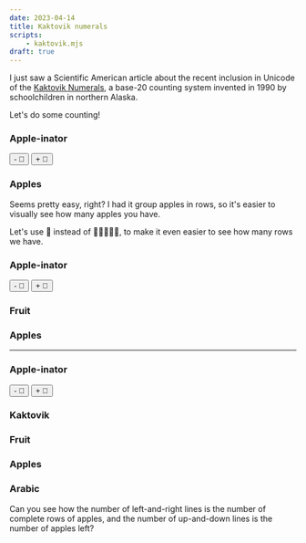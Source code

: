 ```yaml
---
date: 2023-04-14
title: Kaktovik numerals
scripts:
    - kaktovik.mjs
draft: true
---
```


I just saw a Scientific American article about the recent inclusion in Unicode of the
[Kaktovik Numerals](https://en.wikipedia.org/wiki/Kaktovik_numerals),
a base-20 counting system invented in 1990 by schoolchildren in northern Alaska.

Let's do some counting!

<div class="flex wrap counter" data-min="0" data-max="19">
    <div>
        <h3 class="justify-center">Apple-inator</h3>
        <button class="add" data-amount="-1">- 🍏</button>
        <button class="add" data-amount="+1">+ 🍏</button>
    </div>
    <div>
        <h3 class="justify-center">Apples</h3>
        <div class="apples"></div>
    </div>
</div>

Seems pretty easy, right?
I had it group apples in rows, so it's easier to visually see how many apples you have.

Let's use 🍊 instead of 🍏🍏🍏🍏🍏,
to make it even easier to see how many rows we have.

<div class="flex wrap counter" data-min="0" data-max="19">
    <div>
        <h3 class="justify-center">Apple-inator</h3>
        <button class="add" data-amount="-1">- 🍏</button>
        <button class="add" data-amount="+1">+ 🍏</button>
    </div>
    <div>
        <h3 class="justify-center">Fruit</h3>
        <div class="fruit"></div>
    </div>
    <div>
        <h3 class="justify-center">Apples</h3>
        <div class="apples"></div>
    </div>
</div>

---

<div class="flex wrap counter" data-min="0" data-max="19">
    <div>
        <h3 class="justify-center">Apple-inator</h3>
        <button class="add" data-amount="-1">- 🍏</button>
        <button class="add" data-amount="+1">+ 🍏</button>
    </div>
    <div>
        <h3 class="justify-center">Kaktovik</h3>
        <div class="kaktovik justify-left"></div>
    </div>
    <div>
        <h3 class="justify-center">Fruit</h3>
        <div class="fruit"></div>
    </div>
    <div>
        <h3 class="justify-center">Apples</h3>
        <div class="apples"></div>
    </div>
    <div>
        <h3 class="justify-center">Arabic</h3>
        <div class="arabic justify-right"></div>
    </div>
</div>

Can you see how 
the number of left-and-right lines is the number of complete rows of apples,
and the number of up-and-down lines is the number of apples left?